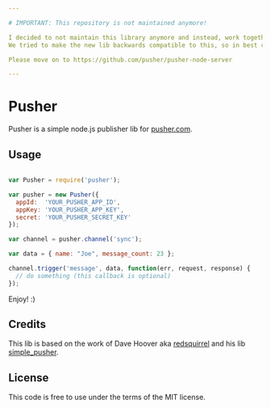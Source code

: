 ```yaml
---

# IMPORTANT: This repository is not maintained anymore!

I decided to not maintain this library anymore and instead, work together with @pusher to create a better, actively maintained node.js library for the pusher service. Also, the npm package `pusher` now points to the new repository.
We tried to make the new lib backwards compatible to this, so in best case, your existing apps won't even notice. 

Please move on to https://github.com/pusher/pusher-node-server

---
```


# Pusher

Pusher is a simple node.js publisher lib for [pusher.com](http://pusher.com/).

## Usage

```javascript

var Pusher = require('pusher');

var pusher = new Pusher({
  appId:  'YOUR_PUSHER_APP_ID',
  appKey: 'YOUR_PUSHER_APP_KEY',
  secret: 'YOUR_PUSHER_SECRET_KEY'
});

var channel = pusher.channel('sync');

var data = { name: "Joe", message_count: 23 };

channel.trigger('message', data, function(err, request, response) {
  // do something (this callback is optional)
});

```
Enjoy! :)

## Credits

This lib is based on the work of Dave Hoover aka [redsquirrel](https://github.com/redsquirrel) and his lib [simple_pusher](https://github.com/redsquirrel/simple_pusher).

## License

This code is free to use under the terms of the MIT license.
